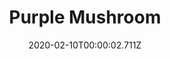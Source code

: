 ---
templateKey: blog-post
title: Purple Mushroom
type: Forage
description: A rare mushroom found deep in caves.
featuredpost: false
date: 2020-02-10T00:00:02.711Z
featuredimage: /img/Purple_Mushroom.png
sellPrice: 250
tags: 
  - forageable
  -  Wizard
  -  Bulletin Board
---
